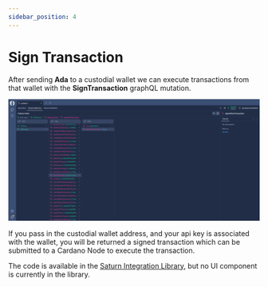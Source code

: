 ```yaml
---
sidebar_position: 4
---
```


# Sign Transaction

After sending **Ada** to a custodial wallet we can execute transactions from that wallet with the **SignTransaction** graphQL mutation.

![Saturn Integration Sign Transaction API](/img/custodial-wallets/sign-transaction/sign-transaction-api.png)

If you pass in the custodial wallet address, and your api key is associated with the wallet, you will be returned a signed transaction which can be submitted to a Cardano Node to execute the transaction.

The code is available in the [Saturn Integration Library](https://github.com/Orion-Crypto/Saturn-V2-Integration), but no UI component is currently in the library.

